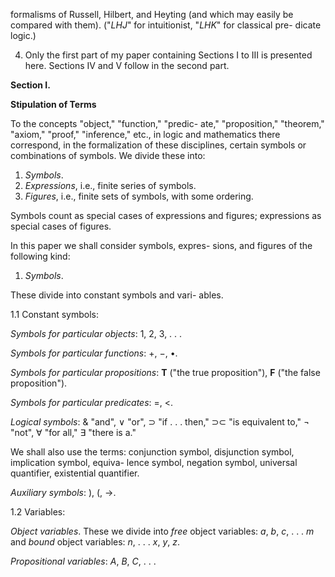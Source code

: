 
formalisms of Russell, Hilbert, and Heyting (and
which may easily be compared with them).
("*LHJ*" for intuitionist, "*LHK*" for classical pre-
dicate logic.)

4. Only the first part of my paper containing
Sections I to III is presented here. Sections IV and
V follow in the second part.

**Section I.**

**Stipulation of Terms**

To the concepts "object," "function," "predic-
ate," "proposition," "theorem," "axiom," "proof,"
"inference," etc., in logic and mathematics there
correspond, in the formalization of these disciplines,
certain symbols or combinations of symbols. We
divide these into:

1. *Symbols*.
2. *Expressions*, i.e., finite series of symbols.
3. *Figures*, i.e., finite sets of symbols, with some
ordering.

Symbols count as special cases of expressions and
figures; expressions as special cases of figures.

In this paper we shall consider symbols, expres-
sions, and figures of the following kind:

1. *Symbols*.

These divide into constant symbols and vari-
ables.

1.1 Constant symbols:

*Symbols for particular objects*: 1, 2, 3, . . .

*Symbols for particular functions*: +, −, •.

*Symbols for particular propositions*: **T** ("the true
proposition"), **F** ("the false proposition").

*Symbols for particular predicates*: =, <.

*Logical symbols*: & "and", ∨ "or", ⊃ "if . . .
then," ⊃⊂ "is equivalent to," ¬ "not", ∀
"for all," ∃ "there is a."

We shall also use the terms: conjunction symbol,
disjunction symbol, implication symbol, equiva-
lence symbol, negation symbol, universal quantifier,
existential quantifier.

*Auxiliary symbols*: ), (, →.

1.2 Variables:

*Object variables*. These we divide into *free* object
variables: *a*, *b*, *c*, . . . *m* and *bound* object variables:
*n*, . . . *x*, *y*, *z*.

*Propositional variables*: *A*, *B*, *C*, . . .
